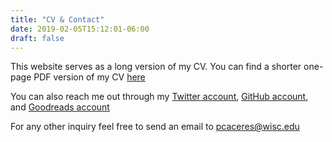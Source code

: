 ```yaml
---
title: "CV & Contact"
date: 2019-02-05T15:12:01-06:00
draft: false
---
```

This website serves as a long version of my CV. You can find a shorter one-page PDF version of my CV [here](https://drive.google.com/open?id=1IF5b6teNAV-yhRqiBX49Zs7hdr-y49Cd)

You can also reach me out through my [Twitter account](https://twitter.com/PabloCceres), [GitHub account](https://github.com/pabloinsente), and [Goodreads account](https://www.goodreads.com/user/show/12454268-pablo)

For any other inquiry feel free to send an email to pcaceres@wisc.edu
